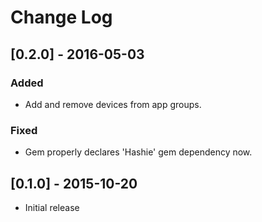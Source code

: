 # Change Log

## [0.2.0] - 2016-05-03
### Added
- Add and remove devices from app groups.

### Fixed
- Gem properly declares 'Hashie' gem dependency now.

## [0.1.0] - 2015-10-20
- Initial release
